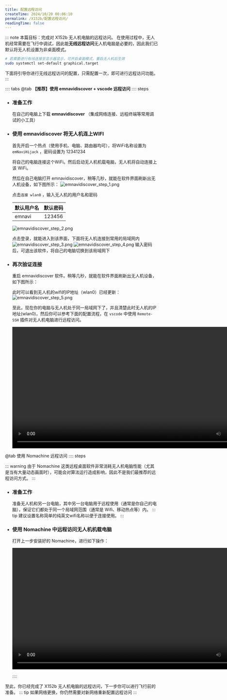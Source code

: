 ```yaml
---
title: 配置远程访问
createTime: 2024/10/20 00:06:10
permalink: /X152b/配置远程访问/
readingTime: false
---
```


::: note 本篇目标：完成对 X152b 无人机电脑的远程访问。
在使用过程中，无人机经常需要在飞行中调试，因此能**无线远程访问**无人机电脑是必要的，因此我们已默认将无人机设置为非桌面模式。

```bash
# 若需要进行有线连接至显示器显示，可开启桌面模式，重启无人机后生效
sudo systemctl set-default graphical.target
```
下面将引导你进行无线远程访问的配置，只需配置一次，即可进行远程访问功能。
:::

:::: tabs
@tab **【推荐】使用 emnavidiscover + vscode 远程访问**
:::: steps
- ### 准备工作
    在自己的电脑上下载 **emnavidiscover** （集成网络连接、远程终端等常用调试的小工具）

    <LinkCard title="点击下载 emnavidiscover" href="http://file.emnavi.tech/X280/Discover/emnavi-discover_0.2.3_amd64.deb" > </LinkCard> 

- ### 使用 emnavidiscover 将无人机连上WIFI

    首先开启一个热点（使用手机、电脑、路由器均可），将WiFi名称设置为 `emNaviHijack` ，密码设置为 12341234
    
    将自己的电脑连接这个WiFi。然后启动无人机机载电脑，无人机将自动连接上该 WiFi。

    然后在自己电脑打开 emnavidiscover，稍等几秒，就能在软件界面刷新出无人机设备，如下图所示：
    ![emnavidiscover_step_1.png](https://file.emnavi.tech/MEDIA_ASSETS/X152b/emnavidiscover_step_1.png)

    点击`连接 wlan0` ，输入无人机的用户名和密码

    | 默认用户名        | 默认密码        |
    | ------------- |:-------------:|
    | emnavi      | 123456 |

    ![emnavidiscover_step_2.png](https://file.emnavi.tech/MEDIA_ASSETS/X152b/emnavidiscover_step_2.png)

    点击登录，就能进入到该界面，下面将无人机连接到常用的局域网内
    ![emnavidiscover_step_3.png](https://file.emnavi.tech/MEDIA_ASSETS/X152b/emnavidiscover_step_3.png)
    ![emnavidiscover_step_4.png](https://file.emnavi.tech/MEDIA_ASSETS/X152b/emnavidiscover_step_4.png)
    输入密码后，可退出该软件，将自己的电脑切换到该局域网下

- ### 再次验证连接
    重启 emnavidiscover 软件。稍等几秒，就能在软件界面刷新出无人机设备，如下图所示：

    此时可以看到无人机的wifi的IP地址（wlan0）已经更新：
    ![emnavidiscover_step_5.png](https://file.emnavi.tech/MEDIA_ASSETS/X152b/emnavidiscover_step_5.png)

    至此，现在你的电脑与无人机处于同一局域网下了，并且清楚此时无人机的IP地址(wlan0)，然后你可以参考下面的配置流程，在 `vscode` 中使用 `Remote-SSH` 插件对无人机电脑进行远程访问。

    <div>
    <video width="800" controls>
        <source src="https://file.emnavi.tech/MEDIA_ASSETS/X152b/vscode-ssh.mp4" type="video/mp4" />
        您的浏览器不支持 video 标签。
    </video>
    </div>


@tab 使用 Nomachine 远程访问
:::: steps

::: warning 由于 Nomachine 这类远程桌面软件非常消耗无人机电脑性能（尤其是当有大量动态画面时），可能会对算法运行造成影响，因此不是我们最推荐的远程访问方式。
:::
- ### 准备工作
    准备无人机和另一台电脑，其中另一台电脑用于远程使用（通常是你自己的电脑），保证它们都处于同一个局域网范围（通常是 Wifi、移动热点等）内。
    ::: tip 建议设置名称简单的纯英文wifi名称以便于连接使用。
    :::

- ### 使用 Nomachine 中远程访问无人机机载电脑
    <LinkCard title="点击下载 Nomachine" href="https://file.emnavi.tech/common_tools/Nomachine/nomachine_9.1.24_6_amd64.deb" > </LinkCard>

    打开上一步安装好的 Nomachine，进行如下操作：
    <div>
    <video width="800" controls>
        <source src="https://file.emnavi.tech/MEDIA_ASSETS/X152b/nomachine_add_drone.mp4" type="video/mp4" />
        您的浏览器不支持 video 标签。
    </video>
    </div>

    <LinkCard title="点击排查 Nomachine 常见问题" href="/X152b/电脑问题排查/Nomachine远程工具问题/" > </LinkCard>
::::

至此，你已经完成了 X152b 无人机电脑的远程访问，下一步你可以进行飞行前的准备。
::: tip 如果网络更换，你仍然需要对新网络重新配置远程访问
::: 
